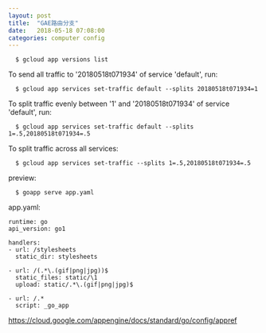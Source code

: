 ```yaml
---
layout: post
title:  "GAE路由分支"
date:   2018-05-18 07:08:00
categories: computer config
---
```

```
  $ gcloud app versions list
```
To send all traffic to '20180518t071934' of service 'default', run:
```
  $ gcloud app services set-traffic default --splits 20180518t071934=1
```
To split traffic evenly between '1' and '20180518t071934' of service 'default', run:
```
  $ gcloud app services set-traffic default --splits 1=.5,20180518t071934=.5
```
To split traffic across all services:
```
  $ gcloud app services set-traffic --splits 1=.5,20180518t071934=.5
```
preview:
```
  $ goapp serve app.yaml
```
app.yaml:
```
runtime: go
api_version: go1

handlers:
- url: /stylesheets
  static_dir: stylesheets

- url: /(.*\.(gif|png|jpg))$
  static_files: static/\1
  upload: static/.*\.(gif|png|jpg)$

- url: /.*
  script: _go_app
```
https://cloud.google.com/appengine/docs/standard/go/config/appref
